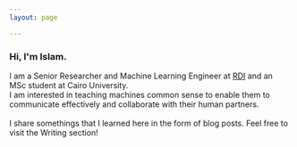 ```yaml
---
layout: page

---
```


### Hi, I'm Islam.  
  
I am a Senior Researcher and Machine Learning Engineer at <a href="https://www.rdi-eg.com/">RDI</a> and an MSc student at Cairo University.  
I am interested in teaching machines common sense to enable them to communicate effectively and collaborate with their human partners.  
<br>
I share somethings that I learned here in the form of blog posts. Feel free to visit the Writing section!  
